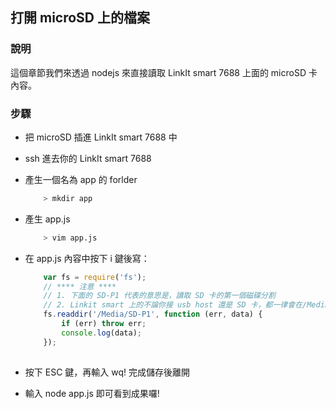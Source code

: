 ## 打開 microSD 上的檔案

### 說明

這個章節我們來透過 nodejs 來直接讀取 LinkIt smart 7688 上面的 microSD 卡內容。

### 步驟

* 把 microSD 插進 LinkIt smart 7688 中
* ssh 進去你的 LinkIt smart 7688
* 產生一個名為 app 的 forlder
    ```sh
        > mkdir app
    ```
* 產生 app.js 
    ```sh
        > vim app.js
    ```
* 在 app.js 內容中按下 i 鍵後寫：
    ``` js
        var fs = require('fs');
        // **** 注意 ****
        // 1. 下面的 SD-P1 代表的意思是，讀取 SD 卡的第一個磁碟分割
        // 2. Linkit smart 上的不論你接 usb host 還是 SD 卡，都一律會在/Media 資料夾下找到
        fs.readdir('/Media/SD-P1', function (err, data) {
            if (err) throw err;
            console.log(data);
        });
        
    ```
    
* 按下 ESC 鍵，再輸入 wq! 完成儲存後離開
* 輸入 node app.js 即可看到成果囉! 


    

        

    